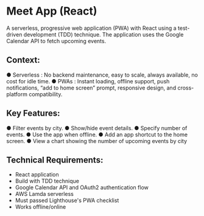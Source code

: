 # Meet App (React)

A serverless, progressive web application (PWA) with React using a
test-driven development (TDD) technique. The application uses the Google
Calendar API to fetch upcoming events.

## Context:
● Serverless : No backend maintenance, easy to scale, always available, no cost for idle time.
● PWAs : Instant loading, offline support, push notifications, “add to home screen” prompt, responsive design, and cross-platform compatibility.

## Key Features:
● Filter events by city.
● Show/hide event details.
● Specify number of events.
● Use the app when offline.
● Add an app shortcut to the home screen.
● View a chart showing the number of upcoming events by city

## Technical Requirements:
- React application
- Build with TDD technique
- Google Calendar API and OAuth2 authentication flow
- AWS Lamda serverless
- Must passed Lighthouse's PWA checklist
- Works offline/online
